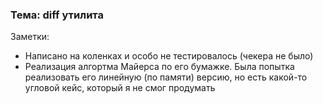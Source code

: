 ### Тема: diff утилита

Заметки:
* Написано на коленках и особо не тестировалось (чекера не было)
* Реализация алгортма Майерса по его бумажке. Была попытка реализовать его
  линейную (по памяти) версию, но есть какой-то угловой кейс, который я не
  смог продумать
